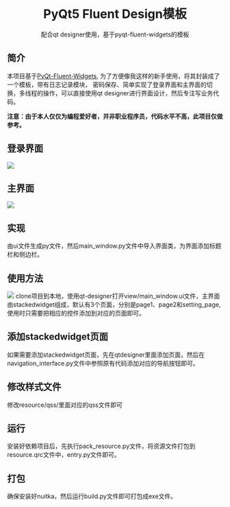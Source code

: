 <h1 align="center">
  PyQt5 Fluent Design模板
</h1>

<p align="center">
  配合qt designer使用，基于pyqt-fluent-widgets的模板
</p>

## 简介

本项目基于[PyQt-Fluent-Widgets](https://github.com/zhiyiYo/PyQt-Fluent-Widgets/), 为了方便像我这样的新手使用，将其封装成了一个模板，带有日志记录模块，
密码保存、简单实现了登录界面和主界面的切换，多线程的操作，可以直接使用qt designer进行界面设计，然后专注写业务代码。

<strong>注意：由于本人仅仅为编程爱好者，并非职业程序员，代码水平不高，此项目仅做参考。</strong>

## 登录界面

<img src="https://s1.ax1x.com/2023/04/22/p9Vn4wq.png">

## 主界面

<img src="https://s1.ax1x.com/2023/04/22/p9Vnhmn.png">

## 实现

由ui文件生成py文件，然后main_window.py文件中导入界面类，为界面添加标题栏和侧边栏。

## 使用方法

<img src="https://s1.ax1x.com/2023/04/22/p9VuOC8.png">
clone项目到本地，使用qt-designer打开view/main_window.ui文件，主界面由stackedwidget组成，默认有3个页面，分别是page1、page2和setting_page,使用时只需要把相应的控件添加到对应的页面即可。

## 添加stackedwidget页面

如果需要添加stackedwidget页面，先在qtdesigner里面添加页面，然后在navigation_interface.py文件中参照原有代码添加对应的导航按钮即可。

## 修改样式文件

修改resource/qss/里面对应的qss文件即可

## 运行

安装好依赖项目后，先执行pack_resource.py文件，将资源文件打包到resource.qrc文件中，entry.py文件即可。

## 打包

确保安装好nuitka，然后运行build.py文件即可打包成exe文件。

